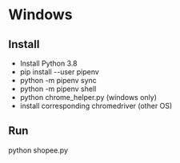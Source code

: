 # Windows

## Install

- Install Python 3.8
- pip install --user pipenv
- python -m pipenv sync
- python -m pipenv shell
- python chrome_helper.py (windows only)
- install corresponding chromedriver (other OS)


## Run

python shopee.py